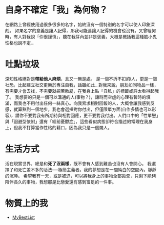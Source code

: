 # 自身不確定「我」為何物？
在網路上曾經使用過很多很多的名字，始終沒有一個特別的名字可以使人印象深刻。
如果名字的意義是讓人記得，那我可能連讓人記得的機會也沒有。又曾經何時，有人對我說「你很謹慎」，聽在我耳內並非是褒義，大概是概括我這種膽小鬼性格也說不定...

# 吐點垃圾
深知性格絕對是**帶給他人麻煩**，且又一無是處。
是一個不折不扣的i人，更是一個社恐，比起建立社交更樂於專注自我，話雖如此...對我來說，朋友如同物品一樣，有需要才會去找，不需要就視若敝屣，在我身上貼「自私」的標籤或許太看得起我了。
我想要的只是一個可以溝通的人(事物？)，讓時而空虛的心理有暫時的填滿，而我也不用付出任何一絲真心。向我索求相對回報的人，大概會讓我感到反感，就算熟到一個地步，我也會選擇對你付出，但僅限單方面(自作多情也可以形容)，請你不要對我有所期待與相對回應，更不要對我付出。人們口中的「性單戀」與「迴避型依附」還有「經前憂鬱症」，這些看似病態卻符合描述的常理在我身上，但我不打算當作性格的藉口，因為我只是一個爛人。

# 生活方式
活在現實世界，總是和**死了沒兩樣**，既不會有人感到難過也沒有人會開心。
我選擇了和死亡差不多的活法──極簡主義者。我的夢想是在一間純白的空間內，靜靜的沉睡。
希望我有一天，或是被迫，可以將我身上的事物全部拋棄，只剩下能夠陪伴長久的事物，我想那是比戀愛還有感到富足的一件事。

# 物質上的我
- [MyBestList](https://blog.harunoji.one/post/My-Best-List.html)


<!-- ##{"script":"<script async src='//busuanzi.ibruce.info/busuanzi/2.3/busuanzi.pure.mini.js'></script>"}## -->